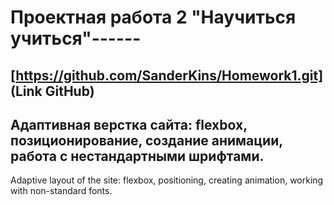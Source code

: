 # Проектная работа 2 "Научиться учиться"------
[https://github.com/SanderKins/Homework1.git] (Link GitHub)
------
Адаптивная верстка сайта: flexbox, позиционирование, создание анимации, работа с нестандартными шрифтами.
------
Adaptive layout of the site: flexbox, positioning, creating animation, working with non-standard fonts.
